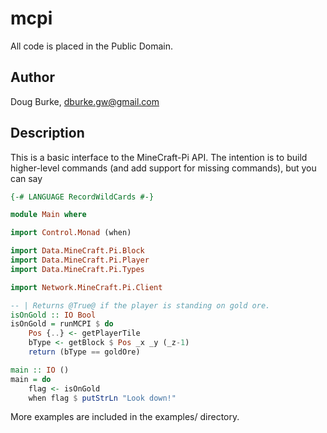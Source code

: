 mcpi
====

All code is placed in the Public Domain.

Author
------

Doug Burke, dburke.gw@gmail.com

Description
-----------

This is a basic interface to the MineCraft-Pi API. The intention is
to build higher-level commands (and add support for missing commands),
but you can say

```haskell
{-# LANGUAGE RecordWildCards #-}

module Main where

import Control.Monad (when)

import Data.MineCraft.Pi.Block 
import Data.MineCraft.Pi.Player
import Data.MineCraft.Pi.Types

import Network.MineCraft.Pi.Client

-- | Returns @True@ if the player is standing on gold ore.
isOnGold :: IO Bool
isOnGold = runMCPI $ do
    Pos {..} <- getPlayerTile
    bType <- getBlock $ Pos _x _y (_z-1)
    return (bType == goldOre)

main :: IO ()
main = do
    flag <- isOnGold
    when flag $ putStrLn "Look down!"
```

More examples are included in the examples/ directory.

